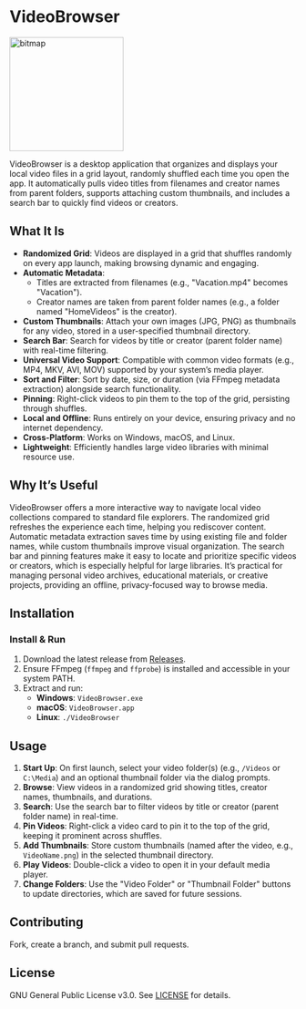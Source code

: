 # VideoBrowser

<img width="200" height="200" alt="bitmap" src="https://github.com/user-attachments/assets/94685c2c-6a2e-494f-a98f-0593f7a364e0" />

VideoBrowser is a desktop application that organizes and displays your local video files in a grid layout, randomly shuffled each time you open the app. It automatically pulls video titles from filenames and creator names from parent folders, supports attaching custom thumbnails, and includes a search bar to quickly find videos or creators.

## What It Is

- **Randomized Grid**: Videos are displayed in a grid that shuffles randomly on every app launch, making browsing dynamic and engaging.
- **Automatic Metadata**: 
  - Titles are extracted from filenames (e.g., "Vacation.mp4" becomes "Vacation").
  - Creator names are taken from parent folder names (e.g., a folder named "HomeVideos" is the creator).
- **Custom Thumbnails**: Attach your own images (JPG, PNG) as thumbnails for any video, stored in a user-specified thumbnail directory.
- **Search Bar**: Search for videos by title or creator (parent folder name) with real-time filtering.
- **Universal Video Support**: Compatible with common video formats (e.g., MP4, MKV, AVI, MOV) supported by your system’s media player.
- **Sort and Filter**: Sort by date, size, or duration (via FFmpeg metadata extraction) alongside search functionality.
- **Pinning**: Right-click videos to pin them to the top of the grid, persisting through shuffles.
- **Local and Offline**: Runs entirely on your device, ensuring privacy and no internet dependency.
- **Cross-Platform**: Works on Windows, macOS, and Linux.
- **Lightweight**: Efficiently handles large video libraries with minimal resource use.

## Why It’s Useful

VideoBrowser offers a more interactive way to navigate local video collections compared to standard file explorers. The randomized grid refreshes the experience each time, helping you rediscover content. Automatic metadata extraction saves time by using existing file and folder names, while custom thumbnails improve visual organization. The search bar and pinning features make it easy to locate and prioritize specific videos or creators, which is especially helpful for large libraries. It’s practical for managing personal video archives, educational materials, or creative projects, providing an offline, privacy-focused way to browse media.

## Installation

### Install & Run
1. Download the latest release from [Releases](https://github.com/yourusername/VideoBrowser/releases).
2. Ensure FFmpeg (`ffmpeg` and `ffprobe`) is installed and accessible in your system PATH.
3. Extract and run:
   - **Windows**: `VideoBrowser.exe`
   - **macOS**: `VideoBrowser.app`
   - **Linux**: `./VideoBrowser`

## Usage

1. **Start Up**: On first launch, select your video folder(s) (e.g., `/Videos` or `C:\Media`) and an optional thumbnail folder via the dialog prompts.
2. **Browse**: View videos in a randomized grid showing titles, creator names, thumbnails, and durations.
3. **Search**: Use the search bar to filter videos by title or creator (parent folder name) in real-time.
4. **Pin Videos**: Right-click a video card to pin it to the top of the grid, keeping it prominent across shuffles.
5. **Add Thumbnails**: Store custom thumbnails (named after the video, e.g., `VideoName.png`) in the selected thumbnail directory.
6. **Play Videos**: Double-click a video to open it in your default media player.
7. **Change Folders**: Use the "Video Folder" or "Thumbnail Folder" buttons to update directories, which are saved for future sessions.

## Contributing

Fork, create a branch, and submit pull requests.

## License

GNU General Public License v3.0. See [LICENSE](LICENSE) for details.
